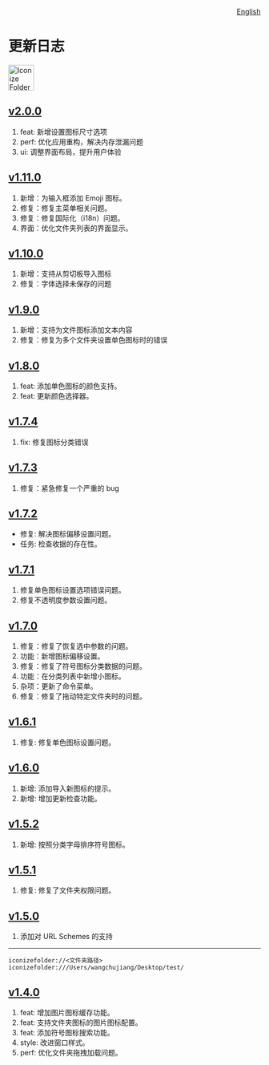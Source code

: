 <p align="right">
  <a href="./CHANGELOG.md">English</a>
</p>
<!--rehype:style=float: right; bottom: -36px; position: relative;-->

更新日志
===

<a target="_blank" href="https://apps.apple.com/app/iconize-folder/id6478772538" title="Iconize Folder for macOS">
  <img alt="Iconize Folder AppStore" src="https://jaywcjlove.github.io/sb/download/macos.svg" height="51">
</a>

## [v2.0.0](https://github.com/jaywcjlove/IconizeFolder/releases/tag/v2.0.0)

1. feat: 新增设置图标尺寸选项
2. perf: 优化应用重构，解决内存泄漏问题
3. ui: 调整界面布局，提升用户体验

## [v1.11.0](https://github.com/jaywcjlove/IconizeFolder/releases/tag/v1.11.0)

1. 新增：为输入框添加 Emoji 图标。
2. 修复：修复主菜单相关问题。
3. 修复：修复国际化（i18n）问题。
4. 界面：优化文件夹列表的界面显示。

## [v1.10.0](https://github.com/jaywcjlove/IconizeFolder/releases/tag/v1.10.0)

1. 新增：支持从剪切板导入图标
2. 修复：字体选择未保存的问题

## [v1.9.0](https://github.com/jaywcjlove/IconizeFolder/releases/tag/v1.9.0)

1. 新增：支持为文件图标添加文本内容
2. 修复：修复为多个文件夹设置单色图标时的错误

## [v1.8.0](https://github.com/jaywcjlove/IconizeFolder/releases/tag/v1.8.0)

1. feat: 添加单色图标的颜色支持。
2. feat: 更新颜色选择器。

## [v1.7.4](https://github.com/jaywcjlove/IconizeFolder/releases/tag/v1.7.4)

1. fix: 修复图标分类错误

## [v1.7.3](https://github.com/jaywcjlove/IconizeFolder/releases/tag/v1.7.3)

1. 修复：紧急修复一个严重的 bug

## [v1.7.2](https://github.com/jaywcjlove/IconizeFolder/releases/tag/v1.7.2)

- 修复: 解决图标偏移设置问题。 
- 任务: 检查收据的存在性。 

## [v1.7.1](https://github.com/jaywcjlove/IconizeFolder/releases/tag/v1.7.1)

1. 修复单色图标设置选项错误问题。
2. 修复不透明度参数设置问题。

## [v1.7.0](https://github.com/jaywcjlove/IconizeFolder/releases/tag/v1.7.0)

1. 修复：修复了恢复选中参数的问题。
2. 功能：新增图标偏移设置。
3. 修复：修复了符号图标分类数据的问题。
4. 功能：在分类列表中新增小图标。
5. 杂项：更新了命令菜单。
6. 修复：修复了拖动特定文件夹时的问题。

## [v1.6.1](https://github.com/jaywcjlove/IconizeFolder/releases/tag/v1.6.1)

1. 修复: 修复单色图标设置问题。

## [v1.6.0](https://github.com/jaywcjlove/IconizeFolder/releases/tag/v1.6.0)

1. 新增: 添加导入新图标的提示。
2. 新增: 增加更新检查功能。

## [v1.5.2](https://github.com/jaywcjlove/IconizeFolder/releases/tag/v1.5.2)

1. 新增: 按照分类字母排序符号图标。 

## [v1.5.1](https://github.com/jaywcjlove/IconizeFolder/releases/tag/v1.5.1)

1. 修复: 修复了文件夹权限问题。

## [v1.5.0](https://github.com/jaywcjlove/IconizeFolder/releases/tag/v1.5.0)

1. 添加对 URL Schemes 的支持

---

```url
iconizefolder://<文件夹路径>
iconizefolder:///Users/wangchujiang/Desktop/test/
```

## [v1.4.0](https://github.com/jaywcjlove/IconizeFolder/releases/tag/v1.4.0)

1. feat: 增加图片图标缓存功能。
2. feat: 支持文件夹图标的图片图标配置。
3. feat: 添加符号图标搜索功能。
4. style: 改进窗口样式。
5. perf: 优化文件夹拖拽加载问题。
